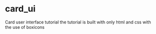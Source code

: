 # card_ui
Card user interface tutorial
the tutorial is built with only html and css with the use of boxicons
